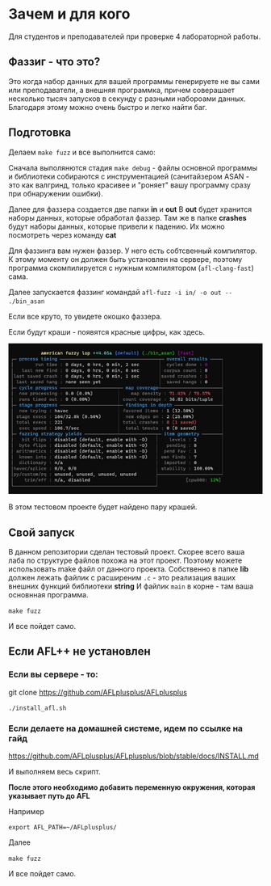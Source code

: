 # Зачем и для кого
Для студентов и преподавателей при проверке 4 лабораторной работы.

## Фаззиг - что это?
Это когда набор данных для вашей программы генерируете не вы сами или преподаватели, а внешняя программка,
причем  соверашает несколько тысяч запусков в секунду с разными набороами данных.
Благодаря этому можно очень быстро и легко найти баг. 

## Подготовка
Делаем `make fuzz` и все выполнится само:

Сначала выполянются стадия `make debug` - файлы основной программы и библиотеки собираются с инструментацией 
(санитайзером ASAN - это как валгринд, только красивее и "роняет" вашу программу сразу при обнаружении ошибки).

Далее для фаззера создается две папки **in** и **out** 
В **out** будет хранится наборы данных, которые обработал фаззер.
Там же в папке **crashes** будут наборы данных, которые привели к падению. 
Их можно посмотреть через команду **cat**

Для фаззинга вам нужен фаззер. 
У него есть собтсвенный компилятор.
К этому моменту он должен быть установлен на сервере, поэтому программа скомпилируется с нужным компилятором (`afl-clang-fast`) сама.

Далее запускается фаззинг командай `afl-fuzz -i in/ -o out -- ./bin_asan `

Если все круто, то увидете окошко фаззера. 

Если будут краши - появятся красные цифры, как здесь.

![AFL crush!](/docks/afl.jpg "AFL")

В этом тестовом проекте будет найдено пару крашей.

## Свой запуск
В данном репозитории сделан тестовый проект. Скорее всего ваша лаба по структуре файлов похожа на этот проект.
Поэтому можете использовать make файл от данного проекта.
Собственно в папке **lib** должен лежать файлик с расширеним `.c` - это реализация ваших внешних функций библиотеки **string**
И файлик `main` в корне - там ваша основнная программа.

`make fuzz`

И все пойдет само.

## Если AFL++ не установлен

### Если вы сервере - то:
git clone https://github.com/AFLplusplus/AFLplusplus
```
./install_afl.sh
```

### Если делаете на домашней системе, идем по ссылке на гайд
https://github.com/AFLplusplus/AFLplusplus/blob/stable/docs/INSTALL.md

И выполняем весь скрипт.

**После этого необходимо добавить переменную окружения, которая указывает путь до AFL**

Например
```
export AFL_PATH=~/AFLplusplus/
```
Далее 

`make fuzz`

И все пойдет само.
